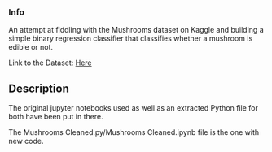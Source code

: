 ### Info

An attempt at fiddling with the Mushrooms dataset on Kaggle and building a simple binary regression classifier that classifies whether a mushroom is edible or not.

Link to the Dataset: [Here](https://www.kaggle.com/uciml/mushroom-classification)

## Description

The original jupyter notebooks used as well as an extracted Python file for both have been put in there.

The Mushrooms Cleaned.py/Mushrooms Cleaned.ipynb file is the one with new code.
